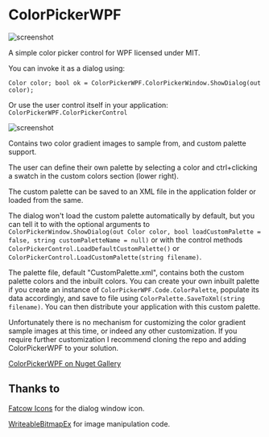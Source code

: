 # ColorPickerWPF

![screenshot](https://raw.githubusercontent.com/drogoganor/ColorPickerWPF/master/images/Picker1.png)

A simple color picker control for WPF licensed under MIT. 

You can invoke it as a dialog using: 

`Color color;
bool ok = ColorPickerWPF.ColorPickerWindow.ShowDialog(out color);`

Or use the user control itself in your application: `ColorPickerWPF.ColorPickerControl`

![screenshot](https://raw.githubusercontent.com/drogoganor/ColorPickerWPF/master/images/Picker2.png)

Contains two color gradient images to sample from, and custom palette support.

The user can define their own palette by selecting a color and ctrl+clicking a swatch in the custom colors section (lower right).

The custom palette can be saved to an XML file in the application folder or loaded from the same. 

The dialog won't load the custom palette automatically by default, but you can tell it to with the optional arguments to `ColorPickerWindow.ShowDialog(out Color color, bool loadCustomPalette = false, string customPaletteName = null)` or with the control methods `ColorPickerControl.LoadDefaultCustomPalette()` or `ColorPickerControl.LoadCustomPalette(string filename)`.

The palette file, default "CustomPalette.xml", contains both the custom palette colors and the inbuilt colors. You can create your own inbuilt palette if you create an instance of `ColorPickerWPF.Code.ColorPalette`, populate its data accordingly, and save to file using `ColorPalette.SaveToXml(string filename)`. You can then distribute your application with this custom palette.

Unfortunately there is no mechanism for customizing the color gradient sample images at this time, or indeed any other customization. If you require further customization I recommend cloning the repo and adding ColorPickerWPF to your solution.

[ColorPickerWPF on Nuget Gallery](https://www.nuget.org/packages/ColorPickerWPF)

## Thanks to

[Fatcow Icons](http://www.fatcow.com/free-icons) for the dialog window icon.

[WriteableBitmapEx](https://github.com/teichgraf/WriteableBitmapEx/) for image manipulation code.

